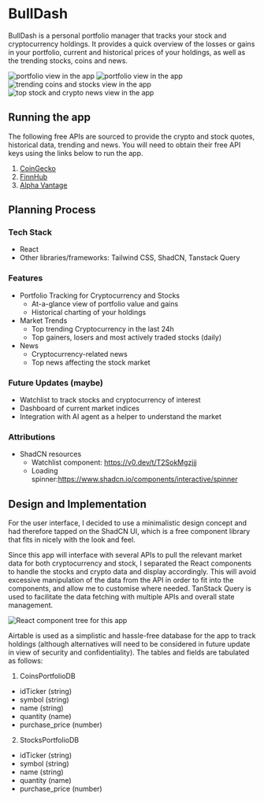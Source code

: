 # BullDash

BullDash is a personal portfolio manager that tracks your stock and cryptocurrency holdings. It provides a quick overview of the losses or gains in your portfolio, current and historical prices of your holdings, as well as the trending stocks, coins and news.

![portfolio view in the app](./readme/bulldash-portfolio1)
![portfolio view in the app](./readme/bulldash-portfolio2)
![trending coins and stocks view in the app](./readme/bulldash-trends)
![top stock and crypto news view in the app](./readme/bulldash-news)

## Running the app

The following free APIs are sourced to provide the crypto and stock quotes, historical data, trending and news. You will need to obtain their free API keys using the links below to run the app.

1. [CoinGecko](https://www.coingecko.com/en/api)
2. [FinnHub](https://finnhub.io)
3. [Alpha Vantage](https://www.alphavantage.co/support/#api-key)

## Planning Process

### Tech Stack

- React
- Other libraries/frameworks: Tailwind CSS, ShadCN, Tanstack Query

### Features

- Portfolio Tracking for Cryptocurrency and Stocks
  - At-a-glance view of portfolio value and gains
  - Historical charting of your holdings
- Market Trends
  - Top trending Cryptocurrency in the last 24h
  - Top gainers, losers and most actively traded stocks (daily)
- News
  - Cryptocurrency-related news
  - Top news affecting the stock market

### Future Updates (maybe)

- Watchlist to track stocks and cryptocurrency of interest
- Dashboard of current market indices
- Integration with AI agent as a helper to understand the market

### Attributions

- ShadCN resources
  - Watchlist component: https://v0.dev/t/T2SokMgzjjj
  - Loading spinner:https://www.shadcn.io/components/interactive/spinner

## Design and Implementation

For the user interface, I decided to use a minimalistic design concept and had therefore tapped on the ShadCN UI, which is a free component library that fits in nicely with the look and feel.

Since this app will interface with several APIs to pull the relevant market data for both cryptocurrency and stock, I separated the React components to handle the stocks and crypto data and display accordingly. This will avoid excessive manipulation of the data from the API in order to fit into the components, and allow me to customise where needed. TanStack Query is used to facilitate the data fetching with multiple APIs and overall state management.

![React component tree for this app](./readme/component_tree.jpg)

Airtable is used as a simplistic and hassle-free database for the app to track holdings (although alternatives will need to be considered in future update in view of security and confidentiality). The tables and fields are tabulated as follows:

1. CoinsPortfolioDB

- idTicker (string)
- symbol (string)
- name (string)
- quantity (name)
- purchase_price (number)

2. StocksPortfolioDB

- idTicker (string)
- symbol (string)
- name (string)
- quantity (name)
- purchase_price (number)
